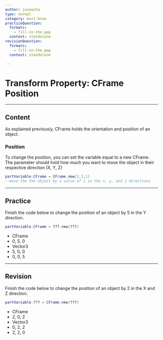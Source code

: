 ```yaml
---
author: junoocha
type: normal
category: must-know
practiceQuestion:
  formats:
    - fill-in-the-gap
  context: standalone
revisionQuestion:
  formats:
    - fill-in-the-gap
  context: standalone

---
```


# Transform Property: CFrame Position
---

## Content
As explained previously, CFrame holds the orientation and position of an object. 

### Position
To change the position, you can set the variable equal to a new CFrame. The parameter should hold how much you want to move the object in their respective direction (X, Y, Z)

```lua
partVariable.CFrame = CFrame.new(1,1,1)
--move the the object by a value of 1 in the x, y, and z directions
```
---

## Practice
Finish the code below to change the position of an object by 5 in the Y direction.
```lua
partVariable.CFrame = ???.new(???)
```
- CFrame
- 0, 5, 0
- Vector3
- 5, 0, 0
- 0, 0, 5
---

## Revision

Finish the code below to change the position of an object by 2 in the X and Z direction.
```lua
partVariable.??? = CFrame.new(???)
```
- CFrame
- 2, 0, 2
- Vector3
- 0, 2, 2
- 2, 2, 0